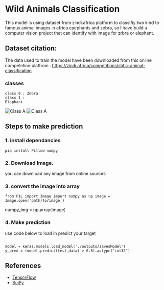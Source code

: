 # Wild Animals Classification
This model is using dataset from zindi.africa platform to classifiy two kind to famous animal images in africa epephants and zebra, so I have build a computer vision project that can identify with image for zrbra or elephant.  

## Dataset citation:
The data used to train the model have been downloaded from this online competetion platfrom : https://zindi.africa/competitions/sbtic-animal-classification  

### classes
<code>class 0 : Zebra</code>   <br/>
<code>class 1 : Elephant</code>

![Class A](https://github.com/NasrYousif/ZebraElephantClassification/blob/master/assets/zepra.jpeg) ![Class A](https://github.com/NasrYousif/ZebraElephantClassification/blob/master/assets/Elephant.jpeg)  

## Steps to make prediction
### 1. install dependancies
<code>pip install Pillow numpy</code>
### 2. Download Image.
you can download any image from online sources
### 3. convert the image into array
<code>from PIL import Image
import numpy as np
image = Image.open('path/to/image')</code>

numpy_img = np.array(image)
### 4. Make prediction
use code below to load in predict your target  
<code>  
    model = keras.models.load_model('./outputs/savedModel')
    </code> 
    <code>
    y_pred = (model.predict(test_data) > 0.5).astype("int32")
</code>  

## References
- [TensorFlow](tensorflow.org)
- [SciPy ](https://scipy.org/)
